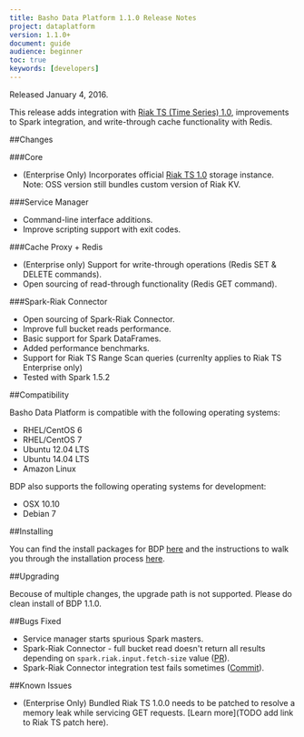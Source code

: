 ```yaml
---
title: Basho Data Platform 1.1.0 Release Notes
project: dataplatform
version: 1.1.0+
document: guide
audience: beginner
toc: true
keywords: [developers]
---
```


[bdp downloads]: http://docs.basho.com/dataplatform/1.1.0/downloads/
[bdp install]: http://docs.basho.com/dataplatform/1.1.0/installing/
[riak ts]: http://docs.basho.com/riakts/1.0.0/
[spark-riak connector]: https://github.com/basho/spark-riak-connector

Released January 4, 2016.

This release adds integration with [Riak TS (Time Series) 1.0][riak ts], improvements to Spark integration, and write-through cache functionality with Redis.

##Changes

###Core

* (Enterprise Only) Incorporates official [Riak TS 1.0][riak ts] storage instance. Note: OSS version still bundles custom version of Riak KV.

###Service Manager

* Command-line interface additions.
* Improve scripting support with exit codes.

###Cache Proxy + Redis

* (Enterprise only) Support for write-through operations (Redis SET & DELETE commands).
* Open sourcing of read-through functionality (Redis GET command).

###Spark-Riak Connector

* Open sourcing of Spark-Riak Connector.
* Improve full bucket reads performance.
* Basic support for Spark DataFrames.
* Added performance benchmarks.
* Support for Riak TS Range Scan queries (currenlty applies to Riak TS Enterprise only)
* Tested with Spark 1.5.2

##Compatibility

Basho Data Platform is compatible with the following operating systems:

* RHEL/CentOS 6
* RHEL/CentOS 7
* Ubuntu 12.04 LTS
* Ubuntu 14.04 LTS
* Amazon Linux

BDP also supports the following operating systems for development:

* OSX 10.10
* Debian 7

##Installing

You can find the install packages for BDP [here][bdp downloads] and the instructions to walk you through the installation process [here][bdp install].

##Upgrading

Becouse of multiple changes, the upgrade path is not supported. Please do clean install of BDP 1.1.0.

##Bugs Fixed

* Service manager starts spurious Spark masters.
* Spark-Riak Connector - full bucket read doesn't return all results depending on `spark.riak.input.fetch-size` value ([PR](https://github.com/basho/spark-riak-connector/pull/31)).
* Spark-Riak Connector integration test fails sometimes ([Commit](https://github.com/basho/spark-riak-connector/commit/2f5e92336eb3fe0ce2c0d382b546b69aef82eb5c)).

##Known Issues

* (Enterprise Only) Bundled Riak TS 1.0.0 needs to be patched to resolve a memory leak while servicing GET requests. [Learn more](TODO add link to Riak TS patch here).
